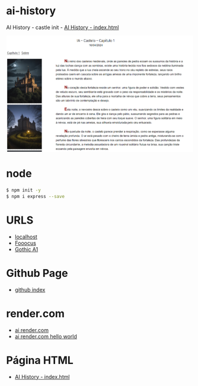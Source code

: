 # ai-history

AI History - castle init - [AI History - index.html](https://surfx.github.io/ai-history/)

<img src="resources\imagens\site-index-image\site-index-html.png" alt="Password Generator">

# node

```bash
$ npm init -y
$ npm i express --save
```

# URLS

- [localhost](http://localhost:8000)
- [Fooocus](https://github.com/lllyasviel/Fooocus)
- [Gothic A1](https://fonts.google.com/specimen/Gothic+A1?query=gothic)

# Github Page

- [github index](https://surfx.github.io/ai-history/)

# render.com

- [ai render.com](https://ai-history-nodejs.onrender.com)
- [ai render.com hello world](https://ai-history-nodejs.onrender.com/hello_world)

# Página HTML

- [AI History - index.html](https://surfx.github.io/ai-history/)